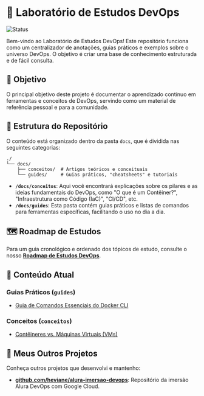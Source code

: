 # 🧪 Laboratório de Estudos DevOps

![Status](https://img.shields.io/badge/status-em%20desenvolvimento-yellow)

Bem-vindo ao Laboratório de Estudos DevOps! Este repositório funciona como um centralizador de anotações, guias práticos e exemplos sobre o universo DevOps. O objetivo é criar uma base de conhecimento estruturada e de fácil consulta.

## 🎯 Objetivo

O principal objetivo deste projeto é documentar o aprendizado contínuo em ferramentas e conceitos de DevOps, servindo como um material de referência pessoal e para a comunidade.

## 📂 Estrutura do Repositório

O conteúdo está organizado dentro da pasta `docs`, que é dividida nas seguintes categorias:

```textplain
./
└── docs/
    ├── conceitos/  # Artigos teóricos e conceituais
    └── guides/     # Guias práticos, "cheatsheets" e tutoriais
```

- **`/docs/conceitos`**: Aqui você encontrará explicações sobre os pilares e as ideias fundamentais do DevOps, como "O que é um Contêiner?", "Infraestrutura como Código (IaC)", "CI/CD", etc.
- **`/docs/guides`**: Esta pasta contém guias práticos e listas de comandos para ferramentas específicas, facilitando o uso no dia a dia.

## 🗺️ Roadmap de Estudos

Para um guia cronológico e ordenado dos tópicos de estudo, consulte o nosso **[Roadmap de Estudos DevOps](ROADMAP.md)**.

## 📖 Conteúdo Atual

### Guias Práticos (`guides`)

- [Guia de Comandos Essenciais do Docker CLI](./docs/guides/docker/docker-cli-commands.md)

### Conceitos (`conceitos`)

- [Contêineres vs. Máquinas Virtuais (VMs)](./docs/conceitos/01-containers-vs-vms.md)

## 🚀 Meus Outros Projetos

Conheça outros projetos que desenvolvi e mantenho:

- **[github.com/heviane/alura-imersao-devops](https://github.com/heviane/alura-imersao-devops)**: Repositório da imersão Alura DevOps com Google Cloud.
